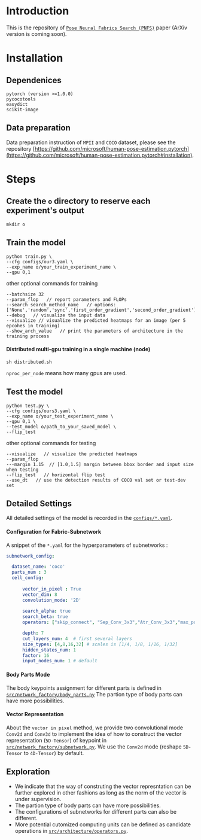 # Introduction

This is the repository of [`Pose Neural Fabrics Search (PNFS)`](https://senyang-ml.github.io/research/2019-pose_neural_fabrics_search.pdf) paper (ArXiv version is coming soon).   

# Installation

## Dependenices
```
pytorch (version >=1.0.0)
pycocotools
easydict
scikit-image
```

## Data preparation
Data preparation instruction of `MPII` and `COCO` dataset, please see the repository [https://github.com/microsoft/human-pose-estimation.pytorch](https://github.com/microsoft/human-pose-estimation.pytorch#installation).

# Steps

## Create the `o` directory to reserve each experiment's output
```
mkdir o  
```
## Train the model
```
python train.py \
--cfg configs/our3.yaml \
--exp_name o/your_train_experiment_name \
--gpu 0,1 
```
other optional commands for training

```
--batchsize 32  
--param_flop   // report parameters and FLOPs
--search search_method_name   // options: ['None','random','sync','first_order_gradient','second_order_gradient']
--debug   // visualize the input data
--visualize // visualize the predicted heatmaps for an image (per 5 epcohes in training)
--show_arch_value   // print the parameters of architecture in the training process
```
#### Distributed multi-gpu training in a single machine (node)

```
sh distributed.sh
```
`nproc_per_node` means how many gpus are used.
## Test the model
```
python test.py \
--cfg configs/ours3.yaml \
--exp_name o/your_test_experiment_name \
--gpu 0,1 \
--test_model o/path_to_your_saved_model \
--flip_test 
```
other optional commands for testing
```
--visualize   // visualize the predicted heatmaps
--param_flop
---margin 1.15  // [1.0,1.5] margin between bbox border and input size when testing 
--flip_test   // horizontal flip test
--use_dt   // use the detection results of COCO val set or test-dev set
```

## Detailed Settings

All detailed settings of the model is recorded in the [`configs/*.yaml`](configs/).

#### Configuration for Fabric-Subnetwork

A snippet of the `*.yaml` for the hyperparameters of subnetworks :
```yaml
subnetwork_config:

  dataset_name: 'coco'
  parts_num : 3
  cell_config:
  
      vector_in_pixel : True
      vector_dim: 8
      convolution_mode: '2D'
      
      search_alpha: true
      search_beta: true
      operators: ["skip_connect", "Sep_Conv_3x3","Atr_Conv_3x3","max_pool_3x3"] # 

      depth: 7
      cut_layers_num: 4  # first several layers
      size_types: [4,8,16,32] # scales is [1/4, 1/8, 1/16, 1/32]
      hidden_states_num: 1
      factor: 16
      input_nodes_num: 1 # default
```



#### Body Parts Mode
The body keypoints assignment for different parts is defined in [`src/network_factory/body_parts.py`](src/network_factory/body_parts.py)
The partion type of body parts can have more possibilities.

#### Vector Representation

About the `vector in pixel` method, we provide two convolutional mode `Conv2d` and `Conv3d` to implement the idea of how to construct the vector representation (`5D-Tensor`) of keypoint in [`src/network_factory/subnetwork.py`](src/network_factory/subnetwork.py). We use the `Conv2d` mode (reshape `5D-Tensor` to `4D-Tensor`) by default.
## Exploration

- We indicate that the way of construting the vector represntation can be further explored in other fashions as long as the norm of the vector is under supervision.
- The partion type of body parts can have more possibilities. 
- The configurations of subnetworks for different parts can also be different.
- More potential cutomized computing units can be defined as candidate operations in [`src/architecture/operators.py`](src/architecture/operators.py).
